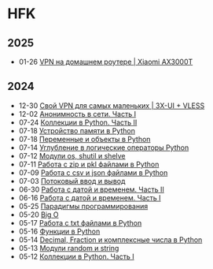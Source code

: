 # HFK



## 2025



- 01-26 [VPN на домашнем роутере | Xiaomi AX3000T](http://localhost:1313/articles/ax3000t/ "2025-01-26 00:00:01")

## 2024



- 12-30 [Свой VPN для самых маленьких | 3X-UI + VLESS](http://localhost:1313/articles/vpn_server/ "2024-12-30 20:00:02")
- 12-02 [Анонимность в сети. Часть I](http://localhost:1313/articles/anonymity/ "2024-12-02 01:50:12")
- 07-24 [Коллекции в Python. Часть II](http://localhost:1313/notes/collections2/ "2024-07-24 00:00:01")
- 07-18 [Устройство памяти в Python](http://localhost:1313/notes/memory_python/ "2024-07-18 00:00:01")
- 07-18 [Переменные и объекты в Python](http://localhost:1313/notes/variables_python/ "2024-07-18 00:00:01")
- 07-14 [Углубление в логические операторы Python](http://localhost:1313/notes/deep_bool_oper_python/ "2024-07-14 00:00:01")
- 07-12 [Модули os, shutil и shelve](http://localhost:1313/notes/os_shutil_shelve/ "2024-07-12 00:00:01")
- 07-11 [Работа с zip и pkl файлами в Python](http://localhost:1313/notes/zip_pkl/ "2024-07-11 00:00:01")
- 07-09 [Работа с csv и json файлами в Python](http://localhost:1313/notes/csv_json/ "2024-07-09 00:00:01")
- 07-03 [Потоковый ввод и вывод](http://localhost:1313/notes/stdin_stdout/ "2024-07-03 00:00:01")
- 06-30 [Работа с датой и временем. Часть II](http://localhost:1313/notes/date_and_time_2/ "2024-06-30 00:00:01")
- 06-16 [Работа с датой и временем. Часть I](http://localhost:1313/notes/date_and_time_1/ "2024-06-16 00:00:01")
- 05-25 [Парадигмы программирования](http://localhost:1313/notes/programming_paradigms/ "2024-05-25 00:00:01")
- 05-20 [Big O](http://localhost:1313/notes/big_o/ "2024-05-20 13:00:00")
- 05-17 [Работа с txt файлами в Python](http://localhost:1313/notes/work_with_files/ "2024-05-17 00:00:01")
- 05-16 [Функции в Python](http://localhost:1313/notes/functions2/ "2024-05-16 00:00:01")
- 05-14 [Decimal, Fraction и комплексные числа в Python](http://localhost:1313/notes/dec_frac_compl/ "2024-05-14 00:00:01")
- 05-13 [Модули random и string](http://localhost:1313/notes/random_string/ "2024-05-13 00:00:01")
- 05-12 [Коллекции в Python. Часть I](http://localhost:1313/notes/collections/ "2024-05-12 00:00:01")
